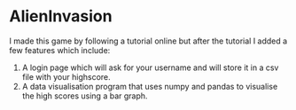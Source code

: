 # AlienInvasion
I made this game by following a tutorial online but after the tutorial I added a few features which include:
  1. A login page which will ask for your username and will store it in a csv file with your highscore.
  2. A data visualisation program that uses numpy and pandas to visualise the high scores using a bar graph.  
